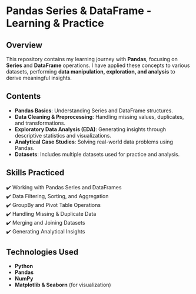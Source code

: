 # Pandas Series & DataFrame - Learning & Practice

## Overview
This repository contains my learning journey with **Pandas**, focusing on **Series** and **DataFrame** operations. I have applied these concepts to various datasets, performing **data manipulation, exploration, and analysis** to derive meaningful insights.

## Contents
- **Pandas Basics**: Understanding Series and DataFrame structures.
- **Data Cleaning & Preprocessing**: Handling missing values, duplicates, and transformations.
- **Exploratory Data Analysis (EDA)**: Generating insights through descriptive statistics and visualizations.
- **Analytical Case Studies**: Solving real-world data problems using Pandas.
- **Datasets**: Includes multiple datasets used for practice and analysis.

## Skills Practiced
✔️ Working with Pandas Series and DataFrames  
✔️ Data Filtering, Sorting, and Aggregation  
✔️ GroupBy and Pivot Table Operations  
✔️ Handling Missing & Duplicate Data  
✔️ Merging and Joining Datasets  
✔️ Generating Analytical Insights  

## Technologies Used
- **Python**
- **Pandas**
- **NumPy**
- **Matplotlib & Seaborn** (for visualization)
